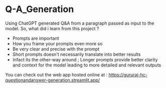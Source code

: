 # Q-A_Generation

Using ChatGPT generated Q&A from a paragraph passed as input to the model. So, what did i learn from this project ?

- Prompts are important
- How you frame your prompts even more so
- Be very clear and precise with the prompt
- Short prompts doesn't necessarily translate into better results
- Infact its the other-way around ; Longer prompts provide better clarity and context for the model leading to more detailed and relevant outputs

You can check out the web app hosted online at : https://gururaj-hc-questionandanswer-generation.streamlit.app/
